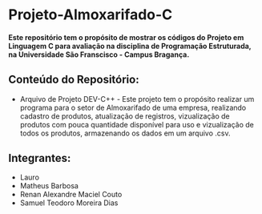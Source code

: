 # Projeto-Almoxarifado-C

#### Este repositório tem o propósito de mostrar os códigos do Projeto em Linguagem C para avaliação na disciplina de Programação Estruturada, na Universidade São Franscisco - Campus Bragança.

## Conteúdo do Repositório:

- Arquivo de Projeto DEV-C++ - Este projeto tem o propósito realizar um programa para o setor de Almoxarifado de uma empresa, realizando cadastro de produtos, atualização de registros, vizualização de produtos com pouca quantidade disponível para uso e vizualização de todos os produtos, armazenando os dados em um arquivo .csv.
## Integrantes:

- Lauro
- Matheus Barbosa
- Renan Alexandre Maciel Couto
- Samuel Teodoro Moreira Dias

